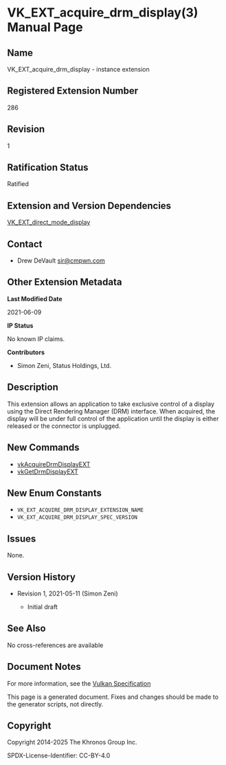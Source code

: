 # VK\_EXT\_acquire\_drm\_display(3) Manual Page

## Name

VK\_EXT\_acquire\_drm\_display - instance extension



## [](#_registered_extension_number)Registered Extension Number

286

## [](#_revision)Revision

1

## [](#_ratification_status)Ratification Status

Ratified

## [](#_extension_and_version_dependencies)Extension and Version Dependencies

[VK\_EXT\_direct\_mode\_display](https://registry.khronos.org/vulkan/specs/latest/man/html/VK_EXT_direct_mode_display.html)

## [](#_contact)Contact

- Drew DeVault [sir@cmpwn.com](mailto:sir@cmpwn.com)

## [](#_other_extension_metadata)Other Extension Metadata

**Last Modified Date**

2021-06-09

**IP Status**

No known IP claims.

**Contributors**

- Simon Zeni, Status Holdings, Ltd.

## [](#_description)Description

This extension allows an application to take exclusive control of a display using the Direct Rendering Manager (DRM) interface. When acquired, the display will be under full control of the application until the display is either released or the connector is unplugged.

## [](#_new_commands)New Commands

- [vkAcquireDrmDisplayEXT](https://registry.khronos.org/vulkan/specs/latest/man/html/vkAcquireDrmDisplayEXT.html)
- [vkGetDrmDisplayEXT](https://registry.khronos.org/vulkan/specs/latest/man/html/vkGetDrmDisplayEXT.html)

## [](#_new_enum_constants)New Enum Constants

- `VK_EXT_ACQUIRE_DRM_DISPLAY_EXTENSION_NAME`
- `VK_EXT_ACQUIRE_DRM_DISPLAY_SPEC_VERSION`

## [](#_issues)Issues

None.

## [](#_version_history)Version History

- Revision 1, 2021-05-11 (Simon Zeni)
  
  - Initial draft

## [](#_see_also)See Also

No cross-references are available

## [](#_document_notes)Document Notes

For more information, see the [Vulkan Specification](https://registry.khronos.org/vulkan/specs/latest/html/vkspec.html#VK_EXT_acquire_drm_display)

This page is a generated document. Fixes and changes should be made to the generator scripts, not directly.

## [](#_copyright)Copyright

Copyright 2014-2025 The Khronos Group Inc.

SPDX-License-Identifier: CC-BY-4.0